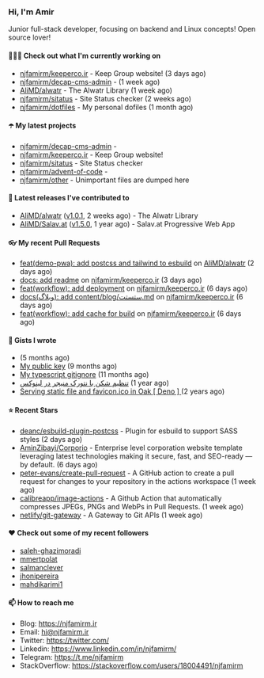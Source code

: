 ### Hi, I'm Amir

Junior full-stack developer, focusing on backend and Linux concepts!
Open source lover!

#### 👨🏻‍💻 Check out what I'm currently working on

- [njfamirm/keeperco.ir](https://github.com/njfamirm/keeperco.ir) - Keep Group website! (3 days ago)
- [njfamirm/decap-cms-admin](https://github.com/njfamirm/decap-cms-admin) -  (1 week ago)
- [AliMD/alwatr](https://github.com/AliMD/alwatr) - The Alwatr Library (1 week ago)
- [njfamirm/sitatus](https://github.com/njfamirm/sitatus) - Site Status checker (2 weeks ago)
- [njfamirm/dotfiles](https://github.com/njfamirm/dotfiles) - My personal dofiles (1 month ago)

#### ☂️ My latest projects

- [njfamirm/decap-cms-admin](https://github.com/njfamirm/decap-cms-admin) - 
- [njfamirm/keeperco.ir](https://github.com/njfamirm/keeperco.ir) - Keep Group website!
- [njfamirm/sitatus](https://github.com/njfamirm/sitatus) - Site Status checker
- [njfamirm/advent-of-code](https://github.com/njfamirm/advent-of-code) - 
- [njfamirm/other](https://github.com/njfamirm/other) - Unimportant files are dumped here

#### 🎉 Latest releases I've contributed to

- [AliMD/alwatr](https://github.com/AliMD/alwatr) ([v1.0.1](https://github.com/AliMD/alwatr/releases/tag/v1.0.1), 2 weeks ago) - The Alwatr Library
- [AliMD/Salav.at](https://github.com/AliMD/Salav.at) ([v1.5.0](https://github.com/AliMD/Salav.at/releases/tag/v1.5.0), 1 year ago) - Salav.at Progressive Web App

#### 👓 My recent Pull Requests

- [feat(demo-pwa): add postcss and tailwind to esbuild](https://github.com/AliMD/alwatr/pull/1331) on [AliMD/alwatr](https://github.com/AliMD/alwatr) (2 days ago)
- [docs: add readme](https://github.com/njfamirm/keeperco.ir/pull/61) on [njfamirm/keeperco.ir](https://github.com/njfamirm/keeperco.ir) (3 days ago)
- [feat(workflow): add deployment](https://github.com/njfamirm/keeperco.ir/pull/55) on [njfamirm/keeperco.ir](https://github.com/njfamirm/keeperco.ir) (6 days ago)
- [docs(وبلاگ): add content/blog/ستستت.md](https://github.com/njfamirm/keeperco.ir/pull/53) on [njfamirm/keeperco.ir](https://github.com/njfamirm/keeperco.ir) (6 days ago)
- [feat(workflow): add cache for build](https://github.com/njfamirm/keeperco.ir/pull/52) on [njfamirm/keeperco.ir](https://github.com/njfamirm/keeperco.ir) (6 days ago)

#### 📓 Gists I wrote

- [](https://gist.github.com/022d07ecd84e69ad31ef0bcd32d86b59) (5 months ago)
- [My public key](https://gist.github.com/879f720c9ca74a0934ce571b7285ed34) (9 months ago)
- [My typescript gitignore](https://gist.github.com/6a40b1912daab3f91a02a7b53f3f76c3) (11 months ago)
- [تنظیم شکن با نتورک منیجر در لینوکس](https://gist.github.com/cc40c344e89bdcdf77085cbf1fc05162) (1 year ago)
- [Serving static file and favicon.ico in Oak [ Deno ] ](https://gist.github.com/9bcaca2b6a672e729c099193b4aafe9f) (2 years ago)

#### ⭐ Recent Stars

- [deanc/esbuild-plugin-postcss](https://github.com/deanc/esbuild-plugin-postcss) - Plugin for esbuild to support SASS styles (2 days ago)
- [AminZibayi/Corporio](https://github.com/AminZibayi/Corporio) - Enterprise level corporation website template leveraging latest technologies making it secure, fast, and SEO-ready — by default. (6 days ago)
- [peter-evans/create-pull-request](https://github.com/peter-evans/create-pull-request) - A GitHub action to create a pull request for changes to your repository in the actions workspace (1 week ago)
- [calibreapp/image-actions](https://github.com/calibreapp/image-actions) - A Github Action that automatically compresses JPEGs, PNGs and WebPs in Pull Requests. (1 week ago)
- [netlify/git-gateway](https://github.com/netlify/git-gateway) - A Gateway to Git APIs (1 week ago)

#### ♥️ Check out some of my recent followers

- [saleh-ghazimoradi](https://github.com/saleh-ghazimoradi)
- [mmertpolat](https://github.com/mmertpolat)
- [salmanclever](https://github.com/salmanclever)
- [jhonipereira](https://github.com/jhonipereira)
- [mahdikarimi1](https://github.com/mahdikarimi1)

#### 📫 How to reach me

- Blog: https://njfamirm.ir
- Email: hi@njfamirm.ir
- Twitter: https://twitter.com/
- Linkedin: https://www.linkedin.com/in/njfamirm/
- Telegram: https://t.me/njfamirm
- StackOverflow: https://stackoverflow.com/users/18004491/njfamirm
